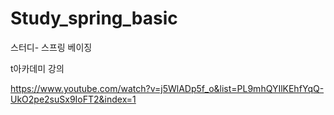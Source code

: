 # Study_spring_basic


스터디- 스프링 베이징

t아카데미 강의


https://www.youtube.com/watch?v=j5WlADp5f_o&list=PL9mhQYIlKEhfYqQ-UkO2pe2suSx9IoFT2&index=1
